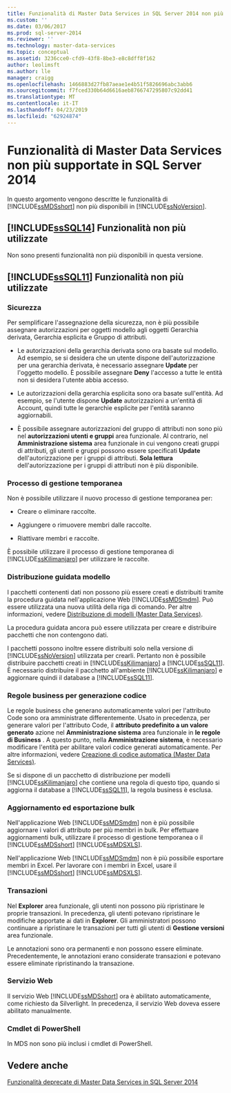 ```yaml
---
title: Funzionalità di Master Data Services in SQL Server 2014 non più supportate | Microsoft Docs
ms.custom: ''
ms.date: 03/06/2017
ms.prod: sql-server-2014
ms.reviewer: ''
ms.technology: master-data-services
ms.topic: conceptual
ms.assetid: 3236cce0-cfd9-43f8-8be3-e8c8dff8f162
author: leolimsft
ms.author: lle
manager: craigg
ms.openlocfilehash: 1466883d27fb87aeae1e4b51f5826696abc3abb6
ms.sourcegitcommit: f7fced330b64d6616aeb8766747295807c92dd41
ms.translationtype: MT
ms.contentlocale: it-IT
ms.lasthandoff: 04/23/2019
ms.locfileid: "62924874"
---
```

# <a name="discontinued-master-data-services-features-in-sql-server-2014"></a>Funzionalità di Master Data Services non più supportate in SQL Server 2014
  In questo argomento vengono descritte le funzionalità di [!INCLUDE[ssMDSshort](../includes/ssmdsshort-md.md)] non più disponibili in [!INCLUDE[ssNoVersion](../includes/ssnoversion-md.md)].  
  
## <a name="includesssql14includessssql14-mdmd-discontinued-features"></a>[!INCLUDE[ssSQL14](../includes/sssql14-md.md)] Funzionalità non più utilizzate  
 Non sono presenti funzionalità non più disponibili in questa versione.  
  
## <a name="includesssql11includessssql11-mdmd-discontinued-features"></a>[!INCLUDE[ssSQL11](../includes/sssql11-md.md)] Funzionalità non più utilizzate  
  
### <a name="security"></a>Sicurezza  
 Per semplificare l'assegnazione della sicurezza, non è più possibile assegnare autorizzazioni per oggetti modello agli oggetti Gerarchia derivata, Gerarchia esplicita e Gruppo di attributi.  
  
-   Le autorizzazioni della gerarchia derivata sono ora basate sul modello. Ad esempio, se si desidera che un utente dispone dell'autorizzazione per una gerarchia derivata, è necessario assegnare **Update** per l'oggetto modello. È possibile assegnare **Deny** l'accesso a tutte le entità non si desidera l'utente abbia accesso.  
  
-   Le autorizzazioni della gerarchia esplicita sono ora basate sull'entità. Ad esempio, se l'utente dispone **Update** autorizzazioni a un'entità di Account, quindi tutte le gerarchie esplicite per l'entità saranno aggiornabili.  
  
-   È possibile assegnare autorizzazioni del gruppo di attributi non sono più nel **autorizzazioni utenti e gruppi** area funzionale. Al contrario, nel **Amministrazione sistema** area funzionale in cui vengono creati gruppi di attributi, gli utenti e gruppi possono essere specificati **Update** dell'autorizzazione per i gruppi di attributi. **Sola lettura** dell'autorizzazione per i gruppi di attributi non è più disponibile.  
  
### <a name="staging-process"></a>Processo di gestione temporanea  
 Non è possibile utilizzare il nuovo processo di gestione temporanea per:  
  
-   Creare o eliminare raccolte.  
  
-   Aggiungere o rimuovere membri dalle raccolte.  
  
-   Riattivare membri e raccolte.  
  
 È possibile utilizzare il processo di gestione temporanea di [!INCLUDE[ssKilimanjaro](../includes/sskilimanjaro-md.md)] per utilizzare le raccolte.  
  
### <a name="model-deployment-wizard"></a>Distribuzione guidata modello  
 I pacchetti contenenti dati non possono più essere creati e distribuiti tramite la procedura guidata nell'applicazione Web [!INCLUDE[ssMDSmdm](../includes/ssmdsmdm-md.md)]. Può essere utilizzata una nuova utilità della riga di comando. Per altre informazioni, vedere [Distribuzione di modelli &#40;Master Data Services&#41;](deploying-models-master-data-services.md).  
  
 La procedura guidata ancora può essere utilizzata per creare e distribuire pacchetti che non contengono dati.  
  
 I pacchetti possono inoltre essere distribuiti solo nella versione di [!INCLUDE[ssNoVersion](../includes/ssnoversion-md.md)] utilizzata per crearli. Pertanto non è possibile distribuire pacchetti creati in [!INCLUDE[ssKilimanjaro](../includes/sskilimanjaro-md.md)] a [!INCLUDE[ssSQL11](../includes/sssql11-md.md)]. È necessario distribuire il pacchetto all'ambiente [!INCLUDE[ssKilimanjaro](../includes/sskilimanjaro-md.md)] e aggiornare quindi il database a [!INCLUDE[ssSQL11](../includes/sssql11-md.md)].  
  
### <a name="code-generation-business-rules"></a>Regole business per generazione codice  
 Le regole business che generano automaticamente valori per l'attributo Code sono ora amministrate differentemente. Usato in precedenza, per generare valori per l'attributo Code, il **attributo predefinito a un valore generato** azione nel **Amministrazione sistema** area funzionale in **le regole di Business** . A questo punto, nella **Amministrazione sistema**, è necessario modificare l'entità per abilitare valori codice generati automaticamente. Per altre informazioni, vedere [Creazione di codice automatica &#40;Master Data Services&#41;](automatic-code-creation-master-data-services.md).  
  
 Se si dispone di un pacchetto di distribuzione per modelli [!INCLUDE[ssKilimanjaro](../includes/sskilimanjaro-md.md)] che contiene una regola di questo tipo, quando si aggiorna il database a [!INCLUDE[ssSQL11](../includes/sssql11-md.md)], la regola business è esclusa.  
  
### <a name="bulk-updates-and-exporting"></a>Aggiornamento ed esportazione bulk  
 Nell'applicazione Web [!INCLUDE[ssMDSmdm](../includes/ssmdsmdm-md.md)] non è più possibile aggiornare i valori di attributo per più membri in bulk. Per effettuare aggiornamenti bulk, utilizzare il processo di gestione temporanea o il [!INCLUDE[ssMDSshort](../includes/ssmdsshort-md.md)] [!INCLUDE[ssMDSXLS](../includes/ssmdsxls-md.md)].  
  
 Nell'applicazione Web [!INCLUDE[ssMDSmdm](../includes/ssmdsmdm-md.md)] non è più possibile esportare membri in Excel. Per lavorare con i membri in Excel, usare il [!INCLUDE[ssMDSshort](../includes/ssmdsshort-md.md)] [!INCLUDE[ssMDSXLS](../includes/ssmdsxls-md.md)].  
  
### <a name="transactions"></a>Transazioni  
 Nel **Explorer** area funzionale, gli utenti non possono più ripristinare le proprie transazioni. In precedenza, gli utenti potevano ripristinare le modifiche apportate ai dati in **Explorer**. Gli amministratori possono continuare a ripristinare le transazioni per tutti gli utenti di **Gestione versioni** area funzionale.  
  
 Le annotazioni sono ora permanenti e non possono essere eliminate. Precedentemente, le annotazioni erano considerate transazioni e potevano essere eliminate ripristinando la transazione.  
  
### <a name="web-service"></a>Servizio Web  
 Il servizio Web [!INCLUDE[ssMDSshort](../includes/ssmdsshort-md.md)] ora è abilitato automaticamente, come richiesto da Silverlight. In precedenza, il servizio Web doveva essere abilitato manualmente.  
  
### <a name="powershell-cmdlets"></a>Cmdlet di PowerShell  
 In MDS non sono più inclusi i cmdlet di PowerShell.  
  
## <a name="see-also"></a>Vedere anche  
 [Funzionalità deprecate di Master Data Services in SQL Server 2014](deprecated-master-data-services-features.md)  
  
  
